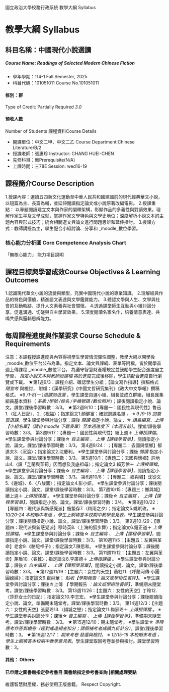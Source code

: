 國立政治大學校務行政系統 教學大綱 Syllabus
# 教學大綱 Syllabus
##  科目名稱：中國現代小說選讀 
#####  Course Name: Readings of Selected Modern Chinese Fiction
  * 學年學期：114-1 Fall Semester, 2025 
  * 科目代碼：101051011 Course No.101051011
#### 修別：群
Type of Credit: Partially Required 
_3.0_
#### 預收人數
Number of Students
課程資料Course Details
  * 開課單位：中文二甲、中文二乙 Course Department:Chinese Literature/B/2 
  * 授課老師：張惠珍 Instructor: CHANG HUEI-CHEN 
  * 先修科目：無Prerequisite(N/A)
  * 上課時間：三78E Session: wed16-19
##  課程簡介Course Description
1.授課內容：選讀五四新文化運動至中華人民共和國建國前的現代經典華文小說，以短篇為主、長篇為輔，並延伸閱讀指定論文或小說原著改編電影。
2.授課重點： 以專題閱讀建立文本與作家的闡釋架構，彰顯作品的多義性與對讀效果。理解作家生平及文學成就，掌握作家文學特色與文學史地位；深度解析小說文本的主題內容與形式技巧；統合相關選文與論文進行問題思辨和延伸探討。
3.授課方式：教師講授為主，學生配合小組討論、分享和 _moodle_數位學習。
###  核心能力分析圖 Core Competence Analysis Chart
「無核心能力」 
能力項目說明
##  課程目標與學習成效Course Objectives & Learning Outcomes 
1.認識現代華文小說的流變與類型，充實中國現代小說的專業知識。
2.理解經典作品的特色與價值，精進語文表達與文學鑑賞能力。
3.體認文學與人生、文學與社會的互動軌跡，提升人文素養與社會關懷。
4.透過課堂師生互動與小組討論分享，促進溝通、切磋與自主學習效果。
5.深度閱讀名家名作，培養情意表達、共鳴共感與邏輯思辨能力。
##  每周課程進度與作業要求 Course Schedule & Requirements
注意：本課程授課進度與內容得視學生學習情況彈性調整，教學大綱以開學後 _moodle_數位平台公布為準。指定文本、論文與課綱、表單等附檔，皆於開學首週上傳課程 _moodle_數位平台。 為遵守智慧財產權規定並鼓勵學生配合進度自主學習， _指定小說文本與教師授課檔_ 將於進度完成後移除，學生請配合進度自行瀏覽或下載。
★第1週9/3：課程介紹、確認學生分組；【論文寫作指導】撰稿格式 _隨堂考_ 與檢討， 附檔：《漢學研究》《中國文哲研究集刊》《政大中文學報》撰稿格式。
※9 _/1-8(一_ _)選課加退選_ 。學生課堂自選小組、組長並成立群組，組長匯集組員基本資料（ _系級_ _/學號_ _/姓名_ _/手機號碼_ _/數位照片_）；課後閱讀指定小說、論文。課堂/課後學習時數：3/3。
★第2週9/10：【專題一：國民性與現代性】魯迅1.〈狂人日記〉、2.〈祝福〉；指定論文1.顏健富；確認選課名單 。
※ _9_ _/9-15_ _加簽暨退課_。學生課堂參與討論分享；課後 _閱讀_ 指定小說、論文，☆ _組長編寫、上傳【小組名單】（請自_ _moodle_ _下載表單）至本週進度下（本週五前）_。課堂/課後學習時數：3/3。
第3週9/17：【專題一：國民性與現代性】續上週＋ _上傳授課檔_。
※學生課堂參與討論分享；課後☆ _自主編寫_ _、_ _上傳【課程學習單】_，閱讀指定小說、論文。課堂/課後學習時數：3/3。
第4週9/24：；【專題二：去國與懷鄉】郁達夫3.〈沉淪〉；指定論文2.沈慶利。
※學生課堂參與討論分享；課後 _閱讀_ 指定小說、論文。課堂/課後學習時數：3/3。
第5週10/1：【專題二：去國與懷鄉】許地山4.〈讀「芝蘭與茉莉」因而想及我底祖母〉；指定論文3.賴芳伶＋ _上傳授課檔_。
※學生課堂參與討論分享；課後☆ _自主編寫_ _、_ _上傳【課程學習單】_，閱讀指定小說、論文。課堂/課後學習時數：3/3。
第6週10/8：；【專題三：鄉與城】沈從文5.《邊城》、6.〈八駿圖〉；指定論文4.彭小妍。
※學生課堂參與討論分享；課後閱讀指定小說、論文。課堂/課後學習時數：3/3。
第7週10/15：【專題三：鄉與城】續上週＋ _上傳授課檔_ 。
※學生課堂參與討論分享；課後☆ _自主編寫_ _、_ _上傳【課程學習單】_，閱讀指定小說、論文。課堂/課後學習時數：3/4。
★第8週10/22： 【專題四：現代派與新感覺派】施蟄存7.〈梅雨之夕〉；指定論文5.姚玳玫。
※ _10/20-24_ _本校期中考週_ _，學生上網填答本校期中教學意見表_。學生課堂參與討論分享；課後閱讀指定小說、論文。課堂/課後學習時數：3/3。
第9週10 /29：【專題四：現代派與新感覺派】穆時英8.〈上海的狐步舞〉；指定論文6.鍾正道＋ _上傳授課檔_。
※學生課堂參與討論分享；課後☆ _自主編寫_ _、_ _上傳【課程學習單】_，閱讀指定小說、論文。課堂/課後學習時數：3/3。
第10週11/5：【主題五：左翼與革命】老舍9.《駱駝祥子》；指定論文7.陳思和。
※學生課堂參與討論分享；課後閱讀指定小說、論文。課堂/課後學習時數：3/3。
第11週11/12：【主題五：左翼與革命】茅盾10.〈春蠶〉；指定論文8.李廣德＋ _上傳授課檔_ 。
※學生課堂參與討論分享；課後☆ _自主編寫_ _、_ _上傳【課程學習單】_，閱讀指定小說、論文。課堂/課後學習時數：3/3。
★第12週11/19：【主題六：女性的天空】蕭紅11.《呼蘭河傳‧小團圓媳婦》；指定論文9.崔舜華； _點收【學期報告：論文或學術性書評】_。
※學生課堂參與討論分享；課後☆上傳 _【_ 學期報告 _：論文或學術性書評】_，準備期末隨堂考。課堂/課後學習時數：3/3。
第13週11/26：【主題六：女性的天空】丁玲12.〈莎菲女士的日記〉；指定論文10.李志宏。
※學生課堂參與討論分享；課後閱讀指定小說、論文，準備期末隨堂考。課堂/課後學習時數：3/3。
第14週12/3：【主題六：女性的天空】張愛玲13.〈傾城之戀〉；指定論文11.梅家玲＋ _上傳授課檔_ 。
※學生課堂參與討論分享；課後☆ _自主編寫_ _、_ _上傳【課程學習單】_，準備期末隨堂考。課堂/課後學習時數：3/3。
★第15週12/10：期末隨堂考。
※學生課堂☆ _準時應考作答與繳卷（遲到或違規者扣分；請假補考者成績九折計分）_。課堂/課後學習時數：3。
★第16週12/17： _期末考卷_ _發還與檢討_。
※ _12/15-19_ _本校期末考週_ _，學生上網填答本校期中教學意見表_。學生課堂取回考卷並參與檢討。課堂學習時數：3。
####  其他： Others:
####  已申請之圖書館指定參考書目  圖書館指定參考書查詢 |相關處理要點
維護智慧財產權，務必使用正版書籍。 Respect Copyright.